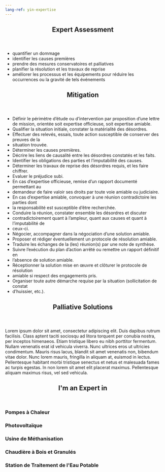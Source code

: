 ```yaml
---
lang-ref: yin-expertise
---
```

<section id="expert-assessment">
    <header class="major">
        <h2>Expert Assessment</h2>
    </header>
    <ul>
        <li>quantifier un dommage</li>
        <li>identifier les causes premières</li>
        <li>prendre des mesures conservatoires et palliatives</li>
        <li>planifier la résolution et les travaux de reprise</li>
        <li>améliorer les processus et les équipements pour réduire les occurrences ou la gravité de tels événements</li>
    </ul>
</section>

<section id="mitigation">
    <header class="major">
        <h2>Mitigation</h2>
    </header>
    <ul>
        <li>Définir le périmètre d’étude ou d’intervention par proposition d’une lettre de mission, orientée soit expertise officieuse, soit expertise amiable.</li>
        <li>Qualifier la situation initiale, constater la matérialité des désordres.</li>
        <li>Effectuer des relevés, essais, toute action susceptible de conserver des preuves de la</li>
        <li>situation trouvée.</li>
        <li>Déterminer les causes premières.</li>
        <li>Décrire les liens de causalité entre les désordres constatés et les faits.</li>
        <li>Identifier les obligations des parties et l’imputabilité des causes.</li>
        <li>Déterminer les travaux de reprise des désordres requis, et les faire chiffrer.</li>
        <li>Evaluer le préjudice subi.</li>
        <li>En cas d’expertise officieuse, remise d’un rapport documenté permettant au</li>
        <li>demandeur de faire valoir ses droits par toute voie amiable ou judiciaire.</li>
        <li>En cas d’expertise amiable, convoquer à une réunion contradictoire les parties dont</li>
        <li>la responsabilité est susceptible d’être recherchée.</li>
        <li>Conduire la réunion, constater ensemble les désordres et discuter</li>
        <li>contradictoirement quant à l’ampleur, quant aux causes et quant à l’imputabilité de</li>
        <li>ceux-ci.</li>
        <li>Négocier, accompagner dans la négociation d’une solution amiable.</li>
        <li>Proposer et rédiger éventuellement un protocole de résolution amiable.</li>
        <li>Traduire les échanges de la (les) réunion(s) par une note de synthèse.</li>
        <li>Suivre l’exécution du plan d’action arrêté ou remettre un rapport définitif en</li>
        <li>l’absence de solution amiable.</li>
        <li>Réceptionner la solution mise en œuvre et clôturer le protocole de résolution</li>
        <li>amiable si respect des engagements pris.</li>
        <li>Organiser toute autre démarche requise par la situation (sollicitation de constat</li>
        <li>d’huissier, etc.).</li>
    </ul>
</section>

<section id="palliative-solutions">
    <header class="major">
        <h2>Palliative Solutions</h2>
    </header>
    <p>Lorem ipsum dolor sit amet, consectetur adipiscing elit. Duis dapibus rutrum facilisis. Class aptent taciti sociosqu ad litora torquent per conubia nostra, per inceptos himenaeos. Etiam tristique libero eu nibh porttitor fermentum. Nullam venenatis erat id vehicula viverra. Nunc ultrices eros ut ultricies condimentum. Mauris risus lacus, blandit sit amet venenatis non, bibendum vitae dolor. Nunc lorem mauris, fringilla in aliquam at, euismod in lectus. Pellentesque habitant morbi tristique senectus et netus et malesuada fames ac turpis egestas. In non lorem sit amet elit placerat maximus. Pellentesque aliquam maximus risus, vel sed vehicula.</p>
</section>

<section id="expertise">
    <header class="major">
        <h2>I'm an Expert in</h2>
    </header>
    <div class="features">
        <article>
            <span class="icon fa-signal"></span>
            <div class="content">
                <h3>Pompes à Chaleur</h3>
            </div>
        </article>
        <article>
            <span class="icon fa-signal"></span>
            <div class="content">
                <h3>Photovoltaïque</h3>
            </div>
        </article>
        <article>
            <span class="icon fa-signal"></span>
            <div class="content">
                <h3>Usine de Méthanisation</h3>
            </div>
        </article>
        <article>
            <span class="icon fa-signal"></span>
            <div class="content">
                <h3>Chaudière à Bois et Granulés</h3>
            </div>
        </article>
        <article>
            <span class="icon fa-signal"></span>
            <div class="content">
                <h3>Station de Traitement de l'Eau Potable</h3>
            </div>
        </article>
    </div>
</section>